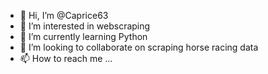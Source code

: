 - 👋 Hi, I’m @Caprice63
- 👀 I’m interested in webscraping
- 🌱 I’m currently learning Python
- 💞️ I’m looking to collaborate on scraping horse racing data
- 📫 How to reach me ...

<!---
Caprice63/Caprice63 is a ✨ special ✨ repository because its `README.md` (this file) appears on your GitHub profile.
You can click the Preview link to take a look at your changes.
--->
